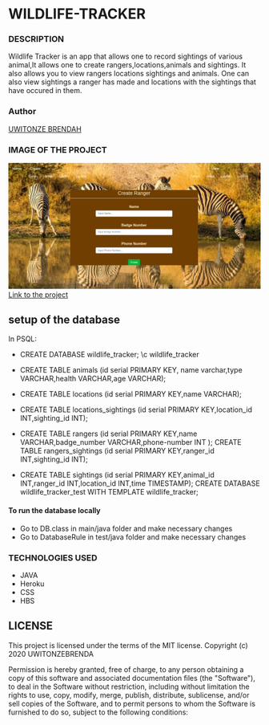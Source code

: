 # WILDLIFE-TRACKER
### DESCRIPTION
Wildlife Tracker is an app that allows one to record sightings of various animal,It allows one to create rangers,locations,animals and sightings. It also allows you to view rangers locations sightings and animals. One can also view sightings a ranger has made and locations with the sightings that have occured in them.

### Author
[UWITONZE BRENDAH](https://github.com/brendahuwitonze)
### IMAGE OF THE PROJECT
![IMAGE](src/main/resources/public/images/pro.png)
[Link to the project](src/main/resources/public/images/pro.png)
## setup of the database
In PSQL:
* CREATE DATABASE wildlife_tracker;
\c wildlife_tracker

* CREATE TABLE animals (id serial PRIMARY KEY, name varchar,type VARCHAR,health VARCHAR,age VARCHAR);

* CREATE TABLE locations (id serial PRIMARY KEY,name VARCHAR);

* CREATE TABLE locations_sightings (id serial PRIMARY KEY,location_id INT,sighting_id INT);

* CREATE TABLE rangers (id serial PRIMARY KEY,name VARCHAR,badge_number VARCHAR,phone-number INT );
CREATE TABLE rangers_sightings (id serial PRIMARY KEY,ranger_id INT,sighting_id INT);
* CREATE TABLE sightings (id serial PRIMARY KEY,animal_id INT,ranger_id INT,location_id INT,time TIMESTAMP);
CREATE DATABASE wildlife_tracker_test WITH TEMPLATE wildlife_tracker;

#### To run the database locally
* Go to DB.class in main/java folder and make necessary changes
* Go to DatabaseRule in test/java folder and make necessary changes

### TECHNOLOGIES USED
* JAVA
* Heroku
* CSS
* HBS

## LICENSE
This project is licensed under the terms of the MIT license. Copyright (c) 2020 UWITONZEBRENDA

Permission is hereby granted, free of charge, to any person obtaining a copy of this software and associated documentation files (the "Software"), to deal in the Software without restriction, including without limitation the rights to use, copy, modify, merge, publish, distribute, sublicense, and/or sell copies of the Software, and to permit persons to whom the Software is furnished to do so, subject to the following conditions:







